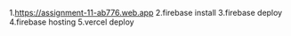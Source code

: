 1.https://assignment-11-ab776.web.app
2.firebase install
3.firebase deploy
4.firebase hosting
5.vercel deploy